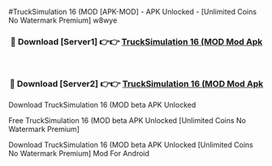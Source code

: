 #TruckSimulation 16 (MOD [APK-MOD] - APK Unlocked - [Unlimited Coins No Watermark Premium] w8wye



<div align="center">

<h3>🔴 Download [Server1] 👉👉 <a href="https://momento.my/?title=TruckSimulation_16_(MOD">TruckSimulation 16 (MOD Mod Apk</a></h3><br>

<h3>🔴 Download [Server2] 👉👉 <a href="https://momento.my/?title=TruckSimulation_16_(MOD">TruckSimulation 16 (MOD Mod Apk</a></h3>
</div>



Download TruckSimulation 16 (MOD beta APK Unlocked

Free TruckSimulation 16 (MOD beta APK Unlocked [Unlimited Coins No Watermark Premium]

Download TruckSimulation 16 (MOD beta APK Unlocked [Unlimited Coins No Watermark Premium] Mod For Android
